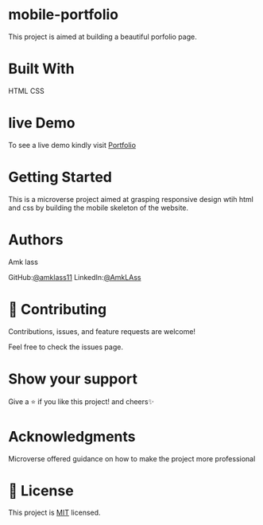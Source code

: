 # mobile-portfolio
This  project is aimed at building a beautiful porfolio page.

# Built With
HTML
CSS

# live Demo
 To see a live demo kindly visit [Portfolio](https://amklass11.github.io/Mobile-portfolio/)

# Getting Started
This is a  microverse project aimed at grasping responsive design wtih html
and css by building the mobile skeleton of the website. 

# Authors
Amk lass

GitHub:[@amklass11](https://github.com/amklass11)
LinkedIn:[@AmkLAss](https://www.linkedin.com/in/amk-lass-521565196/)
# 🤝 Contributing
Contributions, issues, and feature requests are welcome!

Feel free to check the issues page.

# Show your support
Give a ⭐️ if you like this project! and cheers✨

 # Acknowledgments
Microverse offered guidance on how to make the project more professional


# 📝 License
This project is [MIT](./MIT.md) licensed.
